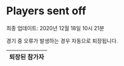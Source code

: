 # Players sent off
최종 업데이트: 2020년 12월 18일 10시 21분


경기 중 오류가 발생하는 경우 자동으로 퇴장됩니다.


| 퇴장된 참가자 |
|:---:|